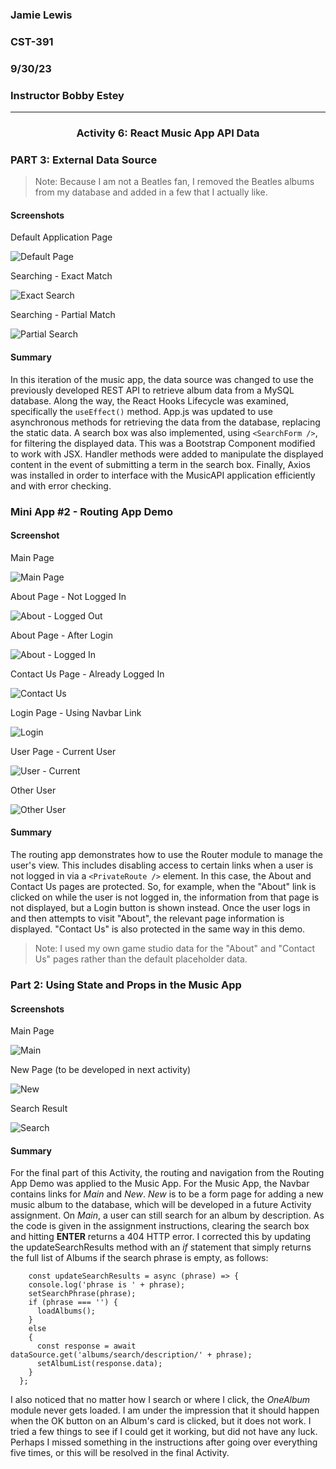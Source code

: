 ### Jamie Lewis
### CST-391
### 9/30/23
### Instructor Bobby Estey

---

<div style="text-align:center;"><h3>Activity 6: React Music App API Data</h3></div>


### PART 3: External Data Source 

> Note: Because I am not a Beatles fan, I removed the Beatles albums from my database and added in a few that I actually like.

#### Screenshots

Default Application Page

![Default Page](activityScreenshots/default%20page.png)

Searching - Exact Match

![Exact Search](activityScreenshots/search-original.png)

Searching - Partial Match

![Partial Search](activityScreenshots/search-partial-christ.png)

#### Summary

In this iteration of the music app, the data source was changed to use the previously developed REST API to retrieve album data from a MySQL database. Along the way, the React Hooks Lifecycle was examined, specifically the ```useEffect()``` method. App.js was updated to use asynchronous methods for retrieving the data from the database, replacing the static data. A search box was also implemented, using ```<SearchForm />```, for filtering the displayed data. This was a Bootstrap Component modified to work with JSX. Handler methods were added to manipulate the displayed content in the event of submitting a term in the search box. Finally, Axios was installed in order to interface with the MusicAPI application efficiently and with error checking.

### Mini App #2 - Routing App Demo

#### Screenshot

Main Page

![Main Page](activityScreenshots/RoutingAppDemo-main.png)

About Page - Not Logged In

![About - Logged Out](activityScreenshots/RoutingAppDemo-about-not-logged-in.png)

About Page - After Login

![About - Logged In](activityScreenshots/RoutingAppDemo-about-logged-in.png)

Contact Us Page - Already Logged In

![Contact Us](activityScreenshots/RoutingAppDemo-contact-logged-in.png)

Login Page - Using Navbar Link

![Login](activityScreenshots/RoutingAppDemo-login-link.png)

User Page - Current User

![User - Current](activityScreenshots/RoutingAppDemo-user-self.png)

Other User

![Other User](activityScreenshots/RoutingAppDemo-user-other.png)

#### Summary

The routing app demonstrates how to use the Router module to manage the user's view. This includes disabling access to certain links when a user is not logged in via a ```<PrivateRoute />``` element. In this case, the About and Contact Us pages are protected. So, for example, when the "About" link is clicked on while the user is not logged in, the information from that page is not displayed, but a Login button is shown instead. Once the user logs in and then attempts to visit "About", the relevant page information is displayed. "Contact Us" is also protected in the same way in this demo.

> Note: I used my own game studio data for the "About" and "Contact Us" pages rather than the default placeholder data.

### Part 2: Using State and Props in the Music App

#### Screenshots

Main Page

![Main](activityScreenshots/music4-main.png)

New Page (to be developed in next activity)

![New](activityScreenshots/music4-new.png)

Search Result

![Search](activityScreenshots/music4-search.png)

#### Summary

For the final part of this Activity, the routing and navigation from the Routing App Demo was applied to the Music App. For the Music App, the Navbar contains links for *Main* and *New*. *New* is to be a form page for adding a new music album to the database, which will be developed in a future Activity assignment. On *Main*, a user can still search for an album by description. As the code is given in the assignment instructions, clearing the search box and hitting **ENTER** returns a 404 HTTP error. I corrected this by updating the updateSearchResults method with an *if* statement that simply returns the full list of Albums if the search phrase is empty, as follows:

```
    const updateSearchResults = async (phrase) => {
    console.log('phrase is ' + phrase);
    setSearchPhrase(phrase);
    if (phrase === '') {
      loadAlbums();
    }
    else
    {
      const response = await dataSource.get('albums/search/description/' + phrase);
      setAlbumList(response.data);
    }
  };
```

I also noticed that no matter how I search or where I click, the *OneAlbum* module never gets loaded. I am under the impression that it should happen when the OK button on an Album's card is clicked, but it does not work. I tried a few things to see if I could get it working, but did not have any luck. Perhaps I missed something in the instructions after going over everything five times, or this will be resolved in the final Activity.
